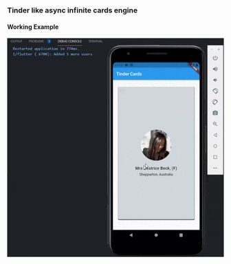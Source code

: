 ### Tinder like async infinite cards engine

#### Working Example

![me](https://github.com/Siqlain-Hanif/flutter_swipable_example/blob/master/assets/action.gif)
